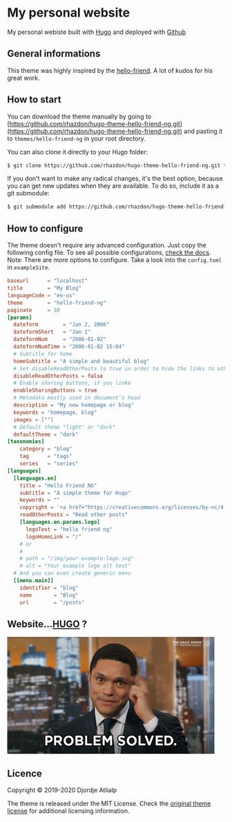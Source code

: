 # My personal website
My personal webiste built with <a href="https://gohugo.io/">Hugo</a> and deployed with <a href="https://pages.github.com/">Github</a>

## General informations

This theme was highly inspired by the [hello-friend](https://github.com/rhazdon/hugo-theme-hello-friend-ng). A lot of kudos for his great work.

## How to start

You can download the theme manually by going to [https://github.com/rhazdon/hugo-theme-hello-friend-ng.git](https://github.com/rhazdon/hugo-theme-hello-friend-ng.git) and pasting it to `themes/hello-friend-ng` in your root directory.

You can also clone it directly to your Hugo folder:

``` bash
$ git clone https://github.com/rhazdon/hugo-theme-hello-friend-ng.git themes/hello-friend-ng
```

If you don't want to make any radical changes, it's the best option, because you can get new updates when they are available. To do so, include it as a git submodule:

``` bash
$ git submodule add https://github.com/rhazdon/hugo-theme-hello-friend-ng.git themes/hello-friend-ng
```

## How to configure

The theme doesn't require any advanced configuration. Just copy the following config file.
To see all possible configurations, [check the docs](docs/config.md).
Note: There are more options to configure. Take a look into the `config.toml` in `exampleSite`.

``` toml
baseurl      = "localhost"
title        = "My Blog"
languageCode = "en-us"
theme        = "hello-friend-ng"
paginate     = 10
[params]
  dateform        = "Jan 2, 2006"
  dateformShort   = "Jan 2"
  dateformNum     = "2006-01-02"
  dateformNumTime = "2006-01-02 15:04"
  # Subtitle for home
  homeSubtitle = "A simple and beautiful blog"
  # Set disableReadOtherPosts to true in order to hide the links to other posts.
  disableReadOtherPosts = false
  # Enable sharing buttons, if you linke
  enableSharingButtons = true
  # Metadata mostly used in document's head
  description = "My new homepage or blog"
  keywords = "homepage, blog"
  images = [""]
  # Default theme "light" or "dark"
  defaultTheme = "dark"
[taxonomies]
    category = "blog"
    tag      = "tags"
    series   = "series"
[languages]
  [languages.en]
    title = "Hello Friend NG"
    subtitle = "A simple theme for Hugo"
    keywords = ""
    copyright = '<a href="https://creativecommons.org/licenses/by-nc/4.0/" target="_blank" rel="noopener">CC BY-NC 4.0</a>'
    readOtherPosts = "Read other posts"
    [languages.en.params.logo]
      logoText = "hello friend ng"
      logoHomeLink = "/"
    # or
    #
    # path = "/img/your-example-logo.svg"
    # alt = "Your example logo alt text"
  # And you can even create generic menu
  [[menu.main]]
    identifier = "blog"
    name       = "Blog"
    url        = "/posts"
```

## Website...[HUGO](https://gohugo.io/) ?

![](static/giphy.gif)

## Licence

Copyright © 2019-2020 Djordje Atlialp

The theme is released under the MIT License. Check the [original theme license](https://github.com/rhazdon/hugo-theme-hello-friend-ng/blob/master/LICENSE.md) for additional licensing information.